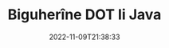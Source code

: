---
############################# Static ############################
layout: "auto-gen-editor"
date: 2022-11-09T21:38:33
draft: false
otherformats: doc docx dotx xls xlsx xlsm ppt pptx pptm mobi epub html mhtml txt xml csv rtf odt msg eml

############################# Head ############################
head_title: "DOT Edîtor — Biguherîne DOT li Java"
head_description: "Meriv çawa DOT di Java de bi çend rêzikên kodê biguherîne? Dokumentên GroupDocs-ê API-yên hilberandinê bikar bînin da ku 30+ formatên pelan biguherînin, nûve bikin û hilînin."

############################# Header ############################
title: "Biguherîne DOT li Java"
description: "Guhertina bi bandor û bihêz a DOT bi karanîna aliyê serverê GroupDocs.Editor ji bo API-yên Java, bêyî karanîna nermalava mîna Microsoft an Open Office."
bg_image: "https://cms.admin.containerize.com/templates/aspose/App_Themes/V3/images/bg/header1.png"
bg_overlay: false
button:
    enable: true
    icon: "fas fa-arrow-down"
    label: "Daxistina Doza Belaş"
    link: "https://downloads.groupdocs.com/editor/java"

############################# SubMenu ############################
submenu:
    enable: true

    left:
        img_alt: "GroupDocs.Editor for Java"
        image: "https://cms.admin.containerize.com/templates/groupdocs/images/product-logos/90x90-noborder/groupdocs-editor-java.png"
        product: "GroupDocs.Editor"
        platform: "Java"

    middle:
        button:

            # button loop
            - link: "https://apireference.groupdocs.com/editor/java"
              text: "Çavkanî API"

            # button loop
            - link: "https://github.com/groupdocs-editor"
              text: "Nimûneyên Kodê"

            # button loop
            - link: "https://products.groupdocs.app/editor/family"
              text: "Demos Bijî"

            # button loop
            - link: "https://purchase.groupdocs.com/pricing/editor/java"
              text: "Pricing"

    right:
        link_download: "https://downloads.groupdocs.com/editor"
        link_learn: "https://docs.groupdocs.com/editor/java"
        link_buy: "https://purchase.groupdocs.com"

############################# About ############################
about:
    enable: true
    title: "Derbarê GroupDocs.Editor for Java API"
    content: |
        [GroupDocs.Editor for Java](/ku/editor/java/) API ji bo guherandina belgeyên Microsoft Word, Excel, PowerPoint, Open Office û pêşkêşiyan bijarek rast e. GroupDocs.Editor API-yek serbixwe ye ku ji bo pergalên alîgirê server û paşîn ên ku performansa bilind hewce ye guncan e. Ew bi nermalava mîna Microsoft an Open Office ve girêdayî nîne.

############################# Steps ############################
steps:
    enable: true
    title_left: "Gavên Guhertina DOT di Java de"
    content_left: |
        [GroupDocs.Editor for Java](/ku/editor/java/) ji bo pêşdebiran rêyek hêsan û rast peyda dike ku pelên DOT bi karanîna çend rêzikên kodê biguherînin.
        * Nimûneyek ji çîna `Edîtor` bi rêça pelê ya mecbûrî an bi rêkûpêk û çîna `WordProcessingLoadOptions` ya bijarte biafirîne û pelê DOT bar bike.
        * Ji bo forma pelê DOT mînaka pola `WordProcessingEditOptions` biafirîne û saz bike
        * Gazî rêbaza `Editor.Edit()` bikin û belgeya DOT ya bi formata HTML-ê ku bi her edîtorek WYSIWYG-ê bi hêsanî tê guherandin bistînin bistînin.
        * Gazî rêbaza `Editor.Save()` bike û pelê hatî guherandin DOT bi karanîna çîna `WordProcessingSaveOptions` hilîne.

        
    title_right: "Pêdiviyên Sîstemê"
    content_right: |
        Guhertina belgeya bingehîn bi API-yên GroupDocs.Editor for Java dikare bi pêkanîna çend gavên hêsan pêk were. API-yên me li ser hemî platformên sereke û pergalên xebitandinê têne piştgirî kirin. Berî ku hûn koda jêrîn bicîh bikin, ji kerema xwe pê ewle bibin ku we şertên jêrîn li ser pergala we hatine saz kirin.

        * Pergalên Xebatê: Microsoft Windows, Linux, MacOS
        * Jîngehên Pêşketinê: NetBeans, IntelliJ IDEA, Eclipse
        * Çarçoveyên: Java 7 (1.7) and above
        * Guhertoya herî dawî ya GroupDocs.Editor for Java ya ku ji [Maven] hatiye daxistin bistînin (https://repository.groupdocs.com/editor/)
        
    code: |        
        ```java
        // Load the DOT file into Editor with the optional WordProcessingLoadOptions
        Editor editor = new Editor("source.dot", new WordProcessingLoadOptions());

        // Create and adjust the edit options
        WordProcessingEditOptions editOptions = new WordProcessingEditOptions();

        // Open input DOT document for edit — obtain an intermediate document, that can be edited
        EditableDocument beforeEdit = editor.edit(editOptions);

        // Grab DOT document content and associated resources from editable document
        string content = beforeEdit.getContent();

        // Send the content to WYSIWYG-editor, edit it there, and send edited content back to the server-side
        // This step simulates a such operation
        string updatedContent = content.replace("Subtitle", "Edited subtitle");

        // Grab edited content and resources from WYSIWYG-editor and create a new EditableDocument instance from it
        EditableDocument afterEdit = EditableDocument.fromMarkup(updatedContent, null);

        // Create a save options and select a desired output format
        WordProcessingSaveOptions saveOptions = new WordProcessingSaveOptions(WordProcessingFormats.Dot);

        // Save edited DOT document to the file
        editor.save(afterEdit, "edited.dot", saveOptions);
        ```
        
############################# Demos ############################
demos:
    enable: true
    title: "DOT Edîtor Demoyên Zindî"
    content: |
        Bi serdana malpera [GroupDocs.Editor Live Demos](https://products.groupdocs.app/editor/family) niha DOT biguherînin.
        Demoya zindî xwedî feydeyên jêrîn e
        
############################# More Formats ############################
more_formats:
    enable: true
    title: "Edîtorên Piştgiriya Din"
    content: |
        Her weha hûn dikarin formatên pelan ên din biguherînin. Ji kerema xwe navnîşa tevahî ya jêrîn bibînin.


############################# Back to top ###############################
back_to_top:
    enable: true
---